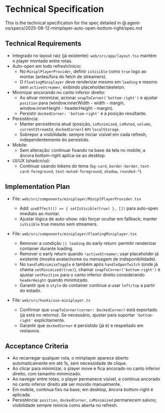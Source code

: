 # Technical Specification

This is the technical specification for the spec detailed in @.agent-os/specs/2025-08-12-miniplayer-auto-open-bottom-right/spec.md

## Technical Requirements

- Integrado no layout raiz (já existente): `web/src/app/layout.tsx` mantém o player montado entre rotas.
- Auto-open em todo refresh/início:
  - No `MiniplPlayerProvider`, definir `isVisible` como `true` logo ao montar (antes/fora do fetch de streamers).
  - O `FloatingMiniplayer` deve renderizar mesmo em `loading` e mesmo sem `activeStreamer`, exibindo placeholder/skeleton.
- Minimizar ancorando no canto inferior direito:
  - Ao ativar minimizar, acionar `snapToCorner('bottom-right')` e ajustar `position` para (window.innerWidth - width - margin, window.innerHeight - headerHeight - margin).
  - Persistir `dockedCorner: 'bottom-right'` e a posição resultante.
- Persistência:
  - Manter persistência atual (posição, `isMinimized`, `isMuted`, `volume`, `currentStreamId`, `dockedCorner`) em `localStorage`.
  - Sobrepor a visibilidade: sempre iniciar visível em cada refresh, independentemente do persistido.
- Mobile:
  - Sem alteração: continuar fixando na base da tela no mobile; a âncora bottom-right aplica-se ao desktop.
- UI/UX (shadcn/ui):
  - Continuar usando tokens do tema (`bg-card`, `border-border`, `text-card-foreground`, `text-muted-foreground`, `shadow`, `rounded-*`).

## Implementation Plan

- File: `web/src/components/miniplayer/MiniplPlayerProvider.tsx`
  - Add: `useEffect(() => { setIsVisible(true) }, [])` para auto-open imediato ao montar.
  - Ajustar lógica de auto-show: não forçar ocultar em fallback; manter `isVisible` true mesmo sem streamers.

- File: `web/src/components/miniplayer/FloatingMiniplayer.tsx`
  - Remover a condição `|| loading` do early return: permitir renderizar container durante loading.
  - Remover o early return quando `!activeStreamer`; usar placeholder já existente (mostra avatar/nome ou mensagem de indisponibilidade).
  - No `handleMinimizeToggle` e também após `handleOpenTwitch` (onde já chama `setMinimized(true)`), chamar `snapToCorner('bottom-right')` e ajustar `setPosition` para o canto inferior direito considerando `headerHeight` quando minimizado.
  - Garantir que o `style` do container continue a usar `left/top` a partir do estado.

- File: `web/src/hooks/use-miniplayer.ts`
  - Confirmar que `snapToCorner(corner: DockedCorner)` está exportado (já está no retorno). Se necessário, ajustar para suportar `'bottom-right'` explicitamente.
  - Garantir que `dockedCorner` é persistido (já é) e respeitado em restauros.

## Acceptance Criteria

- Ao recarregar qualquer rota, o miniplayer aparece aberto automaticamente em até 1s, sem necessidade de clique.
- Ao clicar para minimizar, o player move e fica ancorado no canto inferior direito, com tamanho minimizado.
- Ao navegar entre rotas, o player permanece visível, e continua ancorado no canto inferior direito até ser movido manualmente.
- Em mobile, continua fixo na base; em desktop, âncora bottom-right é aplicada.
- Persistência: `position`, `dockedCorner`, `isMinimized` permanecem salvos; visibilidade sempre reinicia como aberta no refresh.
